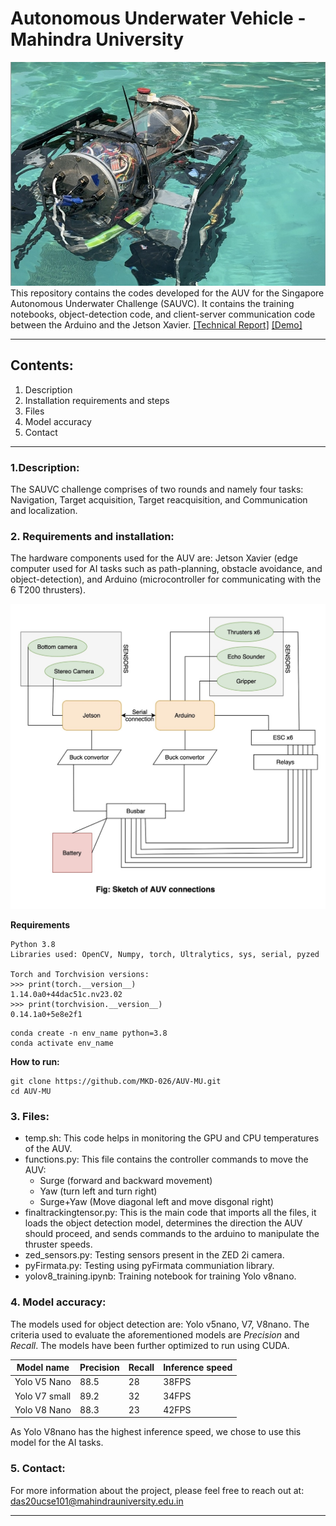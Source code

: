 # Autonomous Underwater Vehicle - Mahindra University 
![AUV-MU](./assets/AUV.jpg)
This repository contains the codes developed for the AUV for the Singapore Autonomous Underwater Challenge (SAUVC). It contains the training notebooks, object-detection code, and client-server communication code between the Arduino and the Jetson Xavier.
[[Technical Report]](./assets/MU_AUV_Technical_Report2024.pdf) [[Demo]](./assets/AUV.mp4)

---
## Contents:
1. Description
2. Installation requirements and steps
3. Files
4. Model accuracy
5. Contact

---
### 1.Description:
The SAUVC challenge comprises of two rounds and namely four tasks: Navigation, Target acquisition, Target reacquisition, and Communication and localization. 

### 2. Requirements and installation:
The hardware components used for the AUV are: Jetson Xavier (edge computer used for AI tasks such as path-planning, obstacle avoidance, and object-detection), and Arduino (microcontroller for communicating with the 6 T200 thrusters).

![AUV-MU](./assets/circuit.jpeg)

**Requirements**
```
Python 3.8
Libraries used: OpenCV, Numpy, torch, Ultralytics, sys, serial, pyzed

Torch and Torchvision versions:
>>> print(torch.__version__)
1.14.0a0+44dac51c.nv23.02
>>> print(torchvision.__version__)
0.14.1a0+5e8e2f1
```
```
conda create -n env_name python=3.8
conda activate env_name
```
**How to run:**
```
git clone https://github.com/MKD-026/AUV-MU.git
cd AUV-MU
```

### 3. Files:
- temp.sh: This code helps in monitoring the GPU and CPU temperatures of the AUV.
- functions.py: This file contains the controller commands to move the AUV: 
    - Surge (forward and backward movement)
    - Yaw (turn left and turn right)
    - Surge+Yaw (Move diagonal left and move disgonal right) 
- finaltrackingtensor.py: This is the main code that imports all the files, it loads the object detection model, determines the direction the AUV should proceed, and sends commands to the arduino to manipulate the thruster speeds. 
- zed_sensors.py: Testing sensors present in the ZED 2i camera. 
- pyFirmata.py: Testing using pyFirmata communiation library.
- yolov8_training.ipynb: Training notebook for training Yolo v8nano.

### 4. Model accuracy:
The models used for object detection are: Yolo v5nano, V7, V8nano. The criteria used to evaluate the aforementioned models are *Precision* and *Recall*. The models have been further optimized to run using CUDA. 

| Model name | Precision | Recall | Inference speed |
| --- | --- | --- | --- |
| Yolo V5 Nano | 88.5 | 28| 38FPS |
| Yolo V7 small | 89.2 | 32 | 34FPS |
| Yolo V8 Nano | 88.3 | 23 | 42FPS |

As Yolo V8nano has the highest inference speed, we chose to use this model for the AI tasks. 

### 5. Contact:
For more information about the project, please feel free to reach out at: das20ucse101@mahindrauniversity.edu.in

---
